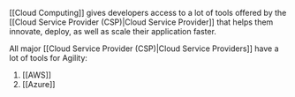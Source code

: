 
[[Cloud Computing]] gives developers access to a lot of tools offered by the [[Cloud Service Provider (CSP)|Cloud Service Provider]] that helps them innovate, deploy, as well as scale their application faster.

All major [[Cloud Service Provider (CSP)|Cloud Service Providers]] have a lot of tools for Agility:

1. [[AWS]]
2. [[Azure]]